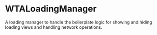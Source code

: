 WTALoadingManager
=================

A loading manager to handle the boilerplate logic for showing and hiding loading views and handling network operations.
